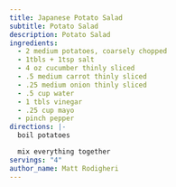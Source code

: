 ```yaml
---
title: Japanese Potato Salad
subtitle: Potato Salad
description: Potato Salad
ingredients:
  - 2 medium potatoes, coarsely chopped
  - 1tbls + 1tsp salt
  - 4 oz cucumber thinly sliced
  - .5 medium carrot thinly sliced
  - .25 medium onion thinly sliced
  - .5 cup water
  - 1 tbls vinegar
  - .25 cup mayo
  - pinch pepper
directions: |-
  boil potatoes

  mix everything together
servings: "4"
author_name: Matt Rodigheri
---
```

